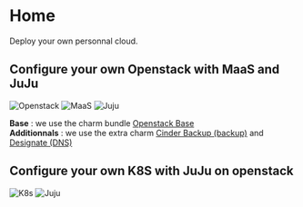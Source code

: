 Home
=========
Deploy your own personnal cloud.

Configure your own Openstack with MaaS and JuJu
----------------
<p align="left">
  <img src="https://res.cloudinary.com/canonical/image/fetch/f_auto,q_auto,fl_sanitize,c_fill,w_100,h_100/https://assets.ubuntu.com/v1/a7916513-picto-openstack.svg" title="Openstack">
  <img src="https://res.cloudinary.com/canonical/image/fetch/f_auto,q_auto,fl_sanitize,w_100,h_100/https://assets.ubuntu.com/v1/0de4fcd5-logo-maas-icon.svg" title="MaaS">
  <img src="https://res.cloudinary.com/canonical/image/fetch/f_auto,q_auto,fl_sanitize,w_100,h_100/https://assets.ubuntu.com/v1/60bd6cf1-picto-juju.svg" title="Juju">
</p>

<b>Base</b> : we use the charm bundle <a href="https://jaas.ai/openstack-base" target="_blank" title="Openstack Base">Openstack Base</a><br>
<b>Additionnals</b> : we use the extra charm <a href="https://jaas.ai/cinder-backup" target="_blank" title="Cinder Backup">Cinder Backup (backup)</a> and <a href="https://jaas.ai/designate" target="_blank" title="Designate">Designate (DNS)</a><br>

Configure your own K8S with JuJu on openstack
----------------
<p align="left">
  <img src="https://res.cloudinary.com/canonical/image/fetch/f_auto,q_auto,fl_sanitize,c_fill,w_100,h_100/https://api.charmhub.io/api/v1/media/download/charm_935X4QPzHo77UEMt4pFVEppOBLdhm43M_icon__075ac8b5bd314f704c7f950d81bb5c1459578925797e6e8a445516804a4f381a.png" title="K8s">
  <img src="https://res.cloudinary.com/canonical/image/fetch/f_auto,q_auto,fl_sanitize,w_100,h_100/https://assets.ubuntu.com/v1/60bd6cf1-picto-juju.svg" title="Juju">
</p>
